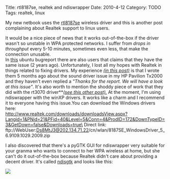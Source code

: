 Title: rtl8187se, realtek and ndiswrapper
Date: 2010-4-12
Category: TODO
Tags: realtek, linux

My new netbook uses the
[rtl8187se](http://git.kernel.org/?p=linux/kernel/git/torvalds/linux-2.6.git;a=tree;f=drivers/staging/rtl8187se;hb=HEAD) wireless driver and
this is another post complaining about Realtek support to linux users.

It would be a nice piece of news that it works out-of-the-box if the driver wasn't so unstable in WPA protected networks. I suffer
from *drops in throughput* every 5-10 minutes, sometimes even less, that make the connection unusable.\
In [this](https://bugs.launchpad.net/bugs/246141) ubuntu bugreport there are also users that claims that they have the same issue (2 years
ago). Unfortunately, I lost all my hopes with Realtek in things related to fixing drivers. My experience *[(in this
post)](/2010/04/email-to-realtek-about-issues-in-their.html)* is that I wrote them 5 months ago about the sound driver issue in my HP
Pavilion Tx2000 and they haven't even replied a *"Thanks for the report. We will have a look at this issue"*. It's also worth to mention the
shoddy piece of work that they did with the rt3070 driver**[*(see this other post).*](/2010/01/rt3070.html) At the moment, I'm using
ndiswrapper with the winXP drivers. It works like a charm and I recommend it to everyone having this issue.You can download the Windows
drivers here:\
http://www.realtek.com/downloads/downloadsView.aspx?Langid=1&PNid=21&PFid=40&Level=5&Conn=4&ProdID=172&DownTypeID=3&GetDown=false&Downloads=true\
Direct link: ftp://WebUser:Ds8MtJ3@202.134.71.22/cn/wlan/8187SE\_WindowsDriver\_5\_6.9109.1029.2009.zip

I also discovered that there's a pyGTK GUI for ndiswrapper very suitable for your granma who wants to connect to her WPA wireless at home,
but she can't do it out-of-the-box because Realtek didn't care about providing a decent driver. It's called
[ndisgtk](http://packages.ubuntu.com/lucid/ndisgtk) and looks like this:

[![](/pictures/pantallazo-controladoresderedesinalc3a1mbricas1.png)](/pictures/pantallazo-controladoresderedesinalc3a1mbricas1.png)
